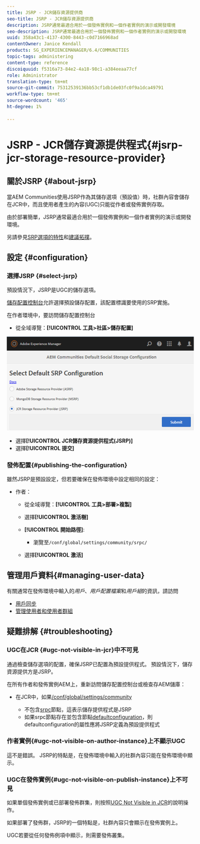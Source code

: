 ```yaml
---
title: JSRP - JCR儲存資源提供商
seo-title: JSRP - JCR儲存資源提供商
description: JSRP通常最適合用於一個發佈實例和一個作者實例的演示或開發環境
seo-description: JSRP通常最適合用於一個發佈實例和一個作者實例的演示或開發環境
uuid: 358a43c1-4137-4300-8443-c0d7166968ad
contentOwner: Janice Kendall
products: SG_EXPERIENCEMANAGER/6.4/COMMUNITIES
topic-tags: administering
content-type: reference
discoiquuid: f5316a73-84e2-4a18-98c1-a384eeaa77cf
role: Administrator
translation-type: tm+mt
source-git-commit: 75312539136bb53cf1db1de03fc0f9a1dca49791
workflow-type: tm+mt
source-wordcount: '465'
ht-degree: 1%

---
```



# JSRP - JCR儲存資源提供程式{#jsrp-jcr-storage-resource-provider}

## 關於JSRP {#about-jsrp}

當AEM Communities使用JSRP作為其儲存選項（預設值）時，社群內容會儲存在JCR中，而且使用者產生的內容(UGC)只能從作者或發佈實例存取。

由於部署簡單，JSRP通常最適合用於一個發佈實例和一個作者實例的演示或開發環境。

另請參見[SRP選項的特性](working-with-srp.md#characteristics-of-srp-options)和[建議拓撲](topologies.md)。

## 設定 {#configuration}

### 選擇JSRP {#select-jsrp}

預設情況下，JSRP是UGC的儲存選項。

[儲存配置控制台](srp-config.md)允許選擇預設儲存配置，該配置標識要使用的SRP實施。

在作者環境中，要訪問儲存配置控制台

* 從全域導覽：**[!UICONTROL 工具>社區>儲存配置]**

![chlimage_1-234](assets/chlimage_1-234.png)

* 選擇&#x200B;**[!UICONTROL JCR儲存資源提供程式(JSRP)]**
* 選擇&#x200B;**[!UICONTROL 提交]**

### 發佈配置{#publishing-the-configuration}

雖然JSRP是預設設定，但若要確保在發佈環境中設定相同的設定：

* 作者：

   * 從全域導覽：**[!UICONTROL 工具>部署>複製]**
   * 選擇&#x200B;**[!UICONTROL 激活樹]**
   * **[!UICONTROL 開始路徑]**:

      * 瀏覽至`/conf/global/settings/community/srpc/`
   * 選擇&#x200B;**[!UICONTROL 激活]**


## 管理用戶資料{#managing-user-data}

有關通常在發佈環境中輸入的&#x200B;*用戶*、*用戶配置檔案*&#x200B;和&#x200B;*用戶組*&#x200B;的資訊，請訪問

* [用戶同步](sync.md)
* [管理使用者和使用者群組](users.md)

## 疑難排解 {#troubleshooting}

### UGC在JCR {#ugc-not-visible-in-jcr}中不可見

通過檢查儲存選項的配置，確保JSRP已配置為預設提供程式。 預設情況下，儲存資源提供方是JSRP。

在所有作者和發佈實例AEM上，重新訪問儲存配置控制台或檢查存AEM儲庫：

* 在JCR中，如果[/conf/global/settings/community](http://localhost:4502/crx/de/index.jsp#/conf/global/settings/community)

   * 不包含[srpc](http://localhost:4502/crx/de/index.jsp#/conf/global/settings/community/srpc)節點，這表示儲存提供程式是JSRP
   * 如果srpc節點存在並包含節點[defaultconfiguration](http://localhost:4502/crx/de/index.jsp#/conf/global/settings/community/srpc/defaultconfiguration)，則defaultconfiguration的屬性應將JSRP定義為預設提供程式

### 作者實例{#ugc-not-visible-on-author-instance}上不顯示UGC

這不是錯誤。 JSRP的特點是，在發佈環境中輸入的社群內容只能在發佈環境中顯示。

### UGC在發佈實例{#ugc-not-visible-on-publish-instance}上不可見

如果單個發佈實例或已部署發佈群集，則按照[UGC Not Visible in JCR](#ugc-not-visible-in-jcr)的說明操作。

如果部署了發佈群，JSRP的一個特點是，社群內容只會顯示在發佈實例上。

UGC若要從任何發佈例項中顯示，則需要發佈叢集。
